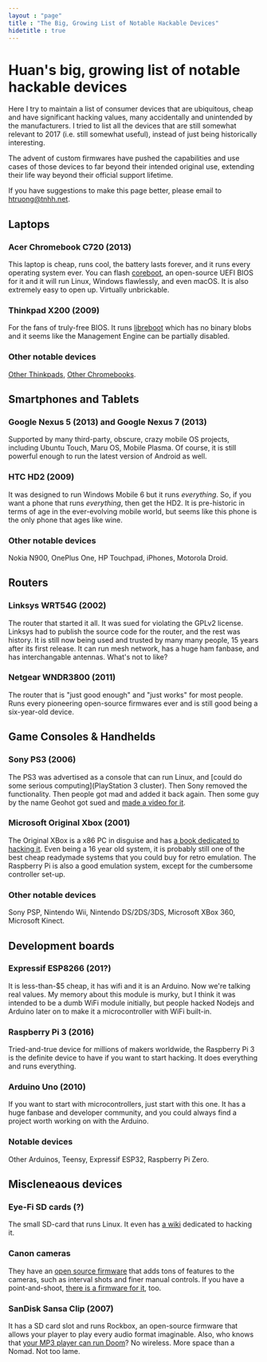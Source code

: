 ```yaml
---
layout : "page"
title : "The Big, Growing List of Notable Hackable Devices"
hidetitle : true
---
```


# Huan's big, growing list of notable hackable devices

Here I try to maintain a list of consumer devices that are ubiquitous, cheap and have significant hacking values, many accidentally and unintended by the manufacturers. I tried to list all the devices that are still somewhat relevant to 2017 (i.e. still somewhat useful), instead of just being historically interesting.

The advent of custom firmwares have pushed the capabilities and use cases of those devices to far beyond their intended original use, extending their life way beyond their official support lifetime.

If you have suggestions to make this page better, please email to htruong@tnhh.net.


## Laptops

### Acer Chromebook C720 (2013)

This laptop is cheap, runs cool, the battery lasts forever, and it runs every operating system ever. You can flash [coreboot](https://mrchromebox.tech/), an open-source UEFI BIOS for it and it will run Linux, Windows flawlessly, and even macOS. It is also extremely easy to open up. Virtually unbrickable.

### Thinkpad X200 (2009)

For the fans of truly-free BIOS. It runs [libreboot](https://libreboot.org/docs/hcl/x200.html) which has no binary blobs and it seems like the Management Engine can be partially disabled.

### Other notable devices

[Other Thinkpads](https://libreboot.org/docs/hcl/), [Other Chromebooks](https://www.reddit.com/r/chrultrabook/).

## Smartphones and Tablets

### Google Nexus 5 (2013) and Google Nexus 7 (2013)

Supported by many third-party, obscure, crazy mobile OS projects, including Ubuntu Touch, Maru OS, Mobile Plasma. Of course, it is still powerful enough to run the latest version of Android as well.

### HTC HD2 (2009)

It was designed to run Windows Mobile 6 but it runs _everything_. So, if you want a phone that runs _everything_, then get the HD2. It is pre-historic in terms of age in the ever-evolving mobile world, but seems like this phone is the only phone that ages like wine. 

### Other notable devices

Nokia N900, OnePlus One, HP Touchpad, iPhones, Motorola Droid.

## Routers

### Linksys WRT54G (2002)

The router that started it all. It was sued for violating the GPLv2 license. Linksys had to publish the source code for the router, and the rest was history. It is still now being used and trusted by many many people, 15 years after its first release. It can run mesh network, has a huge ham fanbase, and has interchangable antennas. What's not to like?

### Netgear WNDR3800 (2011)

The router that is "just good enough" and "just works" for most people. Runs every pioneering open-source firmwares ever and is still good being a six-year-old device.

## Game Consoles & Handhelds

### Sony PS3 (2006)

The PS3 was advertised as a console that can run Linux, and [could do some serious computing](PlayStation 3 cluster). Then Sony removed the functionality. Then people got mad and added it back again. Then some guy by the name Geohot got sued and [made a video for it](https://www.youtube.com/watch?v=9iUvuaChDEg). 

### Microsoft Original Xbox (2001)

The Original XBox is a x86 PC in disguise and has [a book dedicated to hacking it](http://hackingthexbox.com/). Even being a 16 year old system, it is probably still one of the best cheap readymade systems that you could buy for retro emulation. The Raspberry Pi is also a good emulation system, except for the cumbersome controller set-up.

### Other notable devices

Sony PSP, Nintendo Wii, Nintendo DS/2DS/3DS, Microsoft XBox 360, Microsoft Kinect.

## Development boards

### Expressif ESP8266 (201?)

It is less-than-$5 cheap, it has wifi and it is an Arduino. Now we're talking real values. My memory about this module is murky, but I think it was intended to be a dumb WiFi module initially, but people hacked Nodejs and Arduino later on to make it a microcontroller with WiFi built-in.

### Raspberry Pi 3 (2016)

Tried-and-true device for millions of makers worldwide, the Raspberry Pi 3 is the definite device to have if you want to start hacking. It does everything and runs everything.

### Arduino Uno (2010)

If you want to start with microcontrollers, just start with this one. It has a huge fanbase and developer community, and you could always find a project worth working on with the Arduino.

### Notable devices

Other Arduinos, Teensy, Expressif ESP32, Raspberry Pi Zero.

## Miscleneaous devices

### Eye-Fi SD cards (?)

The small SD-card that runs Linux. It even has [a wiki](http://magiclantern.wikia.com/wiki/Eye-Fi) dedicated to hacking it.

### Canon cameras

They have an [open source firmware](http://www.magiclantern.fm) that adds tons of features to the cameras, such as interval shots and finer manual controls. If you have a point-and-shoot, [there is a firmware for it](http://chdk.wikia.com/), too.

### SanDisk Sansa Clip (2007)

It has a SD card slot and runs Rockbox, an open-source firmware that allows your player to play every audio format imaginable. Also, who knows that [your MP3 player can run Doom](https://www.rockbox.org/)? No wireless. More space than a Nomad. Not too lame.

